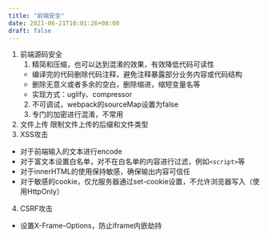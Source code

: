 ```yaml
---
title: "前端安全"
date: 2021-06-21T10:01:26+08:00
draft: false
---
```


1. 前端源码安全
   1. 精简和压缩，也可以达到混淆的效果，有效降低代码可读性
    * 编译完的代码删除代码注释，避免注释暴露部分业务内容或代码结构
    * 删除无意义或者多余的空白，删除缩进，缩短变量名等
    * 实现方式：uglify、compressor
   2. 不可调试，webpack的sourceMap设置为false
   3. 专门的加密进行混淆，不常用
2. 文件上传
限制文件上传的后缀和文件类型
3. XSS攻击
* 对于前端输入的文本进行encode
* 对于富文本设置白名单，对不在白名单的内容进行过滤，例如`<script>`等
* 对于innerHTML的使用保持敏感，确保输出内容可信任
* 对于敏感的cookie，仅允服务器通过set-cookie设置，不允许浏览器写入（使用HttpOnly）
4. CSRF攻击
* 设置X-Frame-Options，防止iframe内嵌劫持

